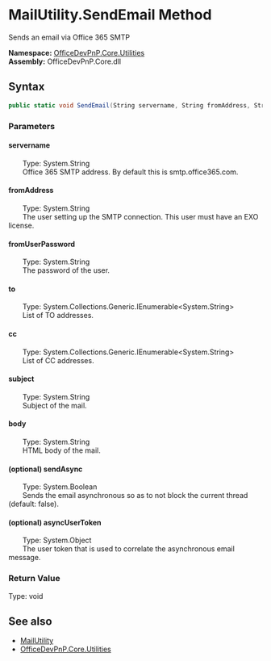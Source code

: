# MailUtility.SendEmail Method  
 Sends an email via Office 365 SMTP   

**Namespace:** [OfficeDevPnP.Core.Utilities](OfficeDevPnP.Core.Utilities.md)  
**Assembly:** OfficeDevPnP.Core.dll  
## Syntax
```C#
public static void SendEmail(String servername, String fromAddress, String fromUserPassword, IEnumerable<String> to, IEnumerable<String> cc, String subject, String body, Boolean sendAsync = False, Object asyncUserToken)
```
### Parameters
#### servername  
&emsp;&emsp;Type: System.String  
&emsp;&emsp;Office 365 SMTP address. By default this is smtp.office365.com.  

  

#### fromAddress  
&emsp;&emsp;Type: System.String  
&emsp;&emsp;The user setting up the SMTP connection. This user must have an EXO license.  

  

#### fromUserPassword  
&emsp;&emsp;Type: System.String  
&emsp;&emsp;The password of the user.  

  

#### to  
&emsp;&emsp;Type: System.Collections.Generic.IEnumerable&lt;System.String&gt;  
&emsp;&emsp;List of TO addresses.  

  

#### cc  
&emsp;&emsp;Type: System.Collections.Generic.IEnumerable&lt;System.String&gt;  
&emsp;&emsp;List of CC addresses.  

  

#### subject  
&emsp;&emsp;Type: System.String  
&emsp;&emsp;Subject of the mail.  

  

#### body  
&emsp;&emsp;Type: System.String  
&emsp;&emsp;HTML body of the mail.  

  

#### (optional) sendAsync  
&emsp;&emsp;Type: System.Boolean  
&emsp;&emsp;Sends the email asynchronous so as to not block the current thread (default: false).  

  

#### (optional) asyncUserToken  
&emsp;&emsp;Type: System.Object  
&emsp;&emsp;The user token that is used to correlate the asynchronous email message.  

  

### Return Value
Type: void  

## See also
- [MailUtility](OfficeDevPnP.Core.Utilities.MailUtility.md) 
- [OfficeDevPnP.Core.Utilities](OfficeDevPnP.Core.Utilities.md) 
